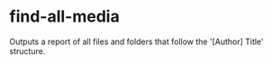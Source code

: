 # find-all-media
Outputs a report of all files and folders that follow the '[Author] Title' structure.
